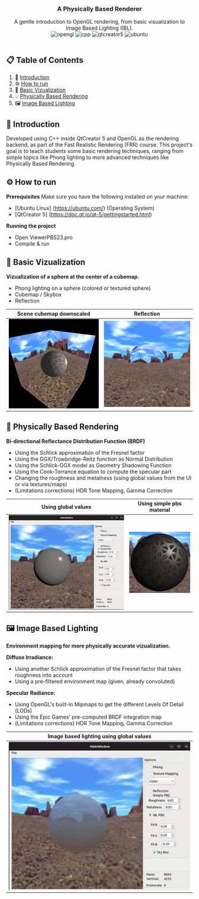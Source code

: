 <div align="center">

  <h3 align="center">A Physically Based Renderer</h3>

  <div align="center">
    A gentle introduction to OpenGL rendering, from basic visualization to Image Based Lighting (IBL).
  </div>
  
  <div>
    <img src="https://img.shields.io/badge/OpenGL-black?style=flat" alt="opengl" />
    <img src="https://img.shields.io/badge/C%2B%2B-blue?style=flat" alt="cpp" />
    <img src="https://img.shields.io/badge/QtCreator%205-green?style=flat" alt="qtcreator5" />
    <img src="https://img.shields.io/badge/Ubuntu-orange?style=flat" alt="ubuntu" />
  </div>
</div>

<br />

## 📋 <a name="table">Table of Contents</a>
1. 🤖 [Introduction](#introduction)
2. ⚙️ [How to run](#how-to-run)
3. 📸 [Basic Vizualization](#basic-vizualization)
4. 💡  [Physically Based Rendering](#pbr)
5. 🖼️ [Image Based Lighting](#ibl) 


## <a name="introduction">🤖 Introduction</a>
Developed using C++ inside QtCreator 5 and OpenGL as the rendering backend, as part of the Fast Realistic Rendering (FRR) course. This project's goal is to teach students some basic rendering techniques, ranging from simple topics like Phong lighting to more advanced techniques like Physically Based Rendering. 


## <a name="how-to-run">⚙️ How to run</a>
**Prerequisites**
Make sure you have the following installed on your machine:
- [Ubuntu Linux] (https://ubuntu.com/) (Operating System)
- [QtCreator 5] (https://doc.qt.io/qt-5/gettingstarted.html)

**Running the project**
- Open ViewerPBS23.pro
- Compile & run


## <a name="basic-vizualization">📸 Basic Vizualization</a>
**Vizualization of a sphere at the center of a cubemap.**
- Phong lighting on a sphere (colored or textured sphere)
- Cubemap / Skybox
- Reflection

Scene cubemap downscaled   |  Reflection
:-------------------------:|:-------------------------:
![](repo_images/1-skybox-little.png)  |  ![](repo_images/1-reflection.png)


## <a name="pbr">🤖 Physically Based Rendering</a>
**Bi-directional Reflectance Distribution Function (BRDF)**
- Using the Schlick approximation of the Fresnel factor 
- Using the GGX/Trowbridge-Reitz function as Normal Distribution
- Using the Schlick-GGX model as Geometry Shadowing Function
- Using the Cook-Torrance equation to compute the specular part
- Changing the roughness and metalness (using global values from the UI or via textures/maps)
- (Limitations corrections) HDR Tone Mapping, Gamma Correction

Using global values        |  Using simple pbs material
:-------------------------:|:-------------------------:
![](repo_images/2-pbs-showcase.gif)  |  ![](repo_images/2-simple-pbs-material.png)


## <a name="ibl">🖼️ Image Based Lighting</a>
**Environment mapping for more physically accurate vizualization.**

**Diffuse Irradiance:**
- Using another Schlick approximation of the Fresnel factor that takes roughness into account
- Using a pre-filtered environment map (given, already convoluted)

**Specular Radiance:**
- Using OpenGL's built-in Mipmaps to get the different Levels Of Detail (LODs)
- Using the Epic Games' pre-computed BRDF integration map
- (Limitations corrections) HDR Tone Mapping, Gamma Correction

Image based lighting using global values|
:-------------------------:|
![](repo_images/3-ibl-showcase.gif)|
